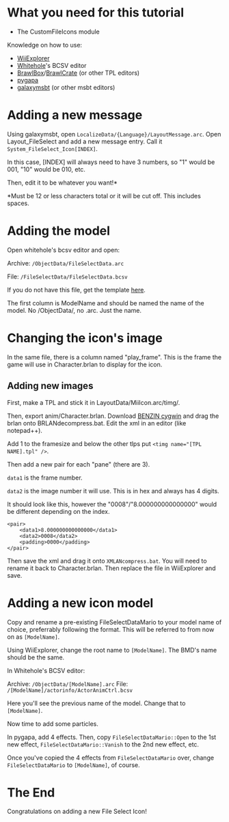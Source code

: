 # What you need for this tutorial
* The CustomFileIcons module

Knowledge on how to use:
* [WiiExplorer](https://github.com/SuperHackio/WiiExplorer)
* [Whitehole](https://github.com/SMGCommunity/Whitehole-Neo/)'s BCSV editor
* [BrawlBox](https://github.com/libertyernie/brawltools)/[BrawlCrate](https://github.com/soopercool101/BrawlCrate) (or other TPL editors)
* [pygapa](https://github.com/SunakazeKun/pygapa)
* [galaxymsbt](https://github.com/SunakazeKun/galaxymsbt) (or other msbt editors)

# Adding a new message
Using galaxymsbt, open `LocalizeData/{Language}/LayoutMessage.arc`. Open Layout_FileSelect and add a new message entry. Call it `System_FileSelect_Icon[INDEX]`.

In this case, [INDEX] will always need to have 3 numbers, so "1" would be 001, "10" would be 010, etc.

Then, edit it to be whatever you want!*

*Must be 12 or less characters total or it will be cut off. This includes spaces.
# Adding the model
Open whitehole's bcsv editor and open:

Archive: `/ObjectData/FileSelectData.arc`

File: `/FileSelectData/FileSelectData.bcsv`

If you do not have this file, get the template [here](disc/ObjectData/FileSelectData.arc).


The first column is ModelName and should be named the name of the model. No /ObjectData/, no .arc. Just the name.
# Changing the icon's image
In the same file, there is a column named "play_frame". This is the frame the game will use in Character.brlan to display for the icon.
## Adding new images
First, make a TPL and stick it in LayoutData/MiiIcon.arc/timg/.

Then, export anim/Character.brlan. Download [BENZIN cygwin](https://github.com/Lord-G-INC/SMG2-Project-Template/files/11777292/BENZIN.zip) and drag the brlan onto BRLANdecompress.bat. Edit the xml in an editor (like notepad++).

Add 1 to the framesize and below the other tlps put `<timg name="[TPL NAME].tpl" />`.

Then add a new pair for each "pane" (there are 3).

`data1` is the frame number.

`data2` is the image number it will use. This is in hex and always has 4 digits. 

It should look like this, however the "0008"/"8.000000000000000" would be different depending on the index.

```
<pair>
	<data1>8.000000000000000</data1>
	<data2>0008</data2>
	<padding>0000</padding>
</pair>
```

Then save the xml and drag it onto `XMLANcompress.bat`. You will need to rename it back to Character.brlan. Then replace the file in WiiExplorer and save.
# Adding a new icon model
Copy and rename a pre-existing FileSelectDataMario to your model name of choice, preferrably following the format. This will be referred to from now on as `[ModelName]`.

Using WiiExplorer, change the root name to `[ModelName]`. The BMD's name should be the same.

In Whitehole's BCSV editor:

Archive: `/ObjectData/[ModelName].arc` File: `/[ModelName]/actorinfo/ActorAnimCtrl.bcsv`

Here you'll see the previous name of the model. Change that to `[ModelName]`.

Now time to add some particles.

In pygapa, add 4 effects. Then, copy `FileSelectDataMario::Open` to the 1st new effect, `FileSelectDataMario::Vanish` to the 2nd new effect, etc.

Once you've copied the 4 effects from `FileSelectDataMario` over, change `FileSelectDataMario` to `[ModelName]`, of course.


# The End
Congratulations on adding a new File Select Icon!